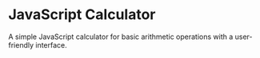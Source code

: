 # JavaScript Calculator
A simple JavaScript calculator for basic arithmetic operations with a user-friendly interface.

